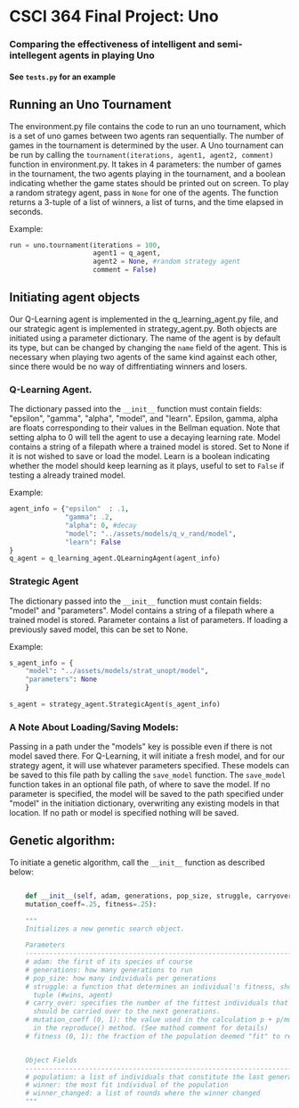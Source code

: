 # CSCI 364 Final Project: Uno
### Comparing the effectiveness of intelligent and semi-intellegent agents in playing Uno

#### See `tests.py` for an example

## Running an Uno Tournament

The environment.py file contains the code to run an uno tournament, which is a set of uno games between two agents ran sequentially. The number of games in the tournament is determined by the user. A Uno tournament can be run by calling the `tournament(iterations, agent1, agent2, comment)` function in environment.py. It takes in 4 parameters: the number of games in the tournament, the two agents playing in the tournament, and a boolean indicating whether the game states should be printed out on screen. To play a random strategy agent, pass in `None` for one of the agents. The function returns a 3-tuple of a list of winners, a list of turns, and the time elapsed in seconds. 

Example:

```python
run = uno.tournament(iterations = 100,
                     agent1 = q_agent,
                     agent2 = None, #random strategy agent
                     comment = False)
```


## Initiating agent objects

Our Q-Learning agent is implemented in the q_learning_agent.py file, and our strategic agent is implemented in strategy_agent.py. Both objects are initiated using a parameter dictionary. The name of the agent is by default its type, but can be changed by changing the `name` field of the agent. This is necessary when playing two agents of the same kind against each other, since there would be no way of diffrentiating winners and losers.

### Q-Learning Agent.

The dictionary passed into the `__init__` function must contain fields: "epsilon", "gamma", "alpha", "model", and "learn". Epsilon, gamma, alpha are floats corresponding to their values in the Bellman equation. Note that setting alpha to 0 will tell the agent to use a decaying learning rate. Model contains a string of a filepath where a trained model is stored. Set to None if it is not wished to save or load the model. Learn is a boolean indicating whether the model should keep learning as it plays, useful to set to `False` if testing a already trained model.

Example:

``` python
agent_info = {"epsilon"  : .1,
              "gamma": .2,
              "alpha": 0, #decay
              "model": "../assets/models/q_v_rand/model",
              "learn": False
}
q_agent = q_learning_agent.QLearningAgent(agent_info)
```

### Strategic Agent

The dictionary passed into the `__init__` function must contain fields: "model" and "parameters". Model contains a string of a filepath where a trained model is stored. Parameter contains a list of parameters. If loading a previously saved model, this can be set to None.

Example:

```python
s_agent_info = {
    "model": "../assets/models/strat_unopt/model", 
    "parameters": None
    }
    
s_agent = strategy_agent.StrategicAgent(s_agent_info)
```

### A Note About Loading/Saving Models:

Passing in a path under the "models" key is possible even if there is not model saved there. For Q-Learning, it will initiate a fresh model, and for our strategy agent, it will use whatever parameters specified. These models can be saved to this file path by calling the `save_model` function. The `save_model` function takes in an optional file path, of where to save the model. If no parameter is specified, the model will be saved to the path specified under "model" in the initiation dictionary, overwriting any existing models in that location. If no path or model is specified nothing will be saved.

## Genetic algorithm:

To initiate a genetic algorithm, call the `__init__` function as described below:

```python

    def __init__(self, adam, generations, pop_size, struggle, carryover=50,
    mutation_coeff=.25, fitness=.25):
    
    """
    Initializes a new genetic search object.

    Parameters
    ----------------------------------------------------------------------------
    # adam: the first of its species of course
    # generations: how many generations to run
    # pop_size: how many individuals per generations
    # struggle: a function that determines an individual's fitness, should return a
      tuple (#wins, agent)
    # carry_over: specifies the number of the fittest individuals that
      should be carried over to the next generations.
    # mutation_coeff (0, 1): the value used in the calculation p + p/mutation_coefficient
      in the reproduce() method. (See mathod comment for details)
    # fitness (0, 1): the fraction of the population deemed "fit" to reproduce


    Object Fields
    ----------------------------------------------------------------------------
    # population: a list of individuals that constitute the last generation
    # winner: the most fit individual of the population
    # winner_changed: a list of rounds where the winner changed
    """
```
